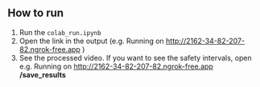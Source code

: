 ## How to run

1. Run the `colab_run.ipynb`
2. Open the link in the output (e.g. Running on http://2162-34-82-207-82.ngrok-free.app )
3. See the processed video. If you want to see the safety intervals, open e.g. Running on http://2162-34-82-207-82.ngrok-free.app **/save_results**